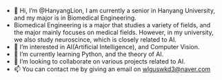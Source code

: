 - 👋 Hi, I’m @HanyangLion, I am currently a senior in Hanyang University, and my major is in Biomedical Engineering.
- Biomedical Engineering is a major that studies a variety of fields, and the major mainly focuses on medical fields. However, in my university, we also study neuroscince, which is closely related to AI.
- 👀 I’m interested in AI(Artificial Intelligence), and Computer Vision. 
- 🌱 I’m currently learning Python, and the theory of AI.
- 💞️ I’m looking to collaborate on various projects related to AI.
- 📫 You can contact me by giving an email on wlguswkd3@naver.com

